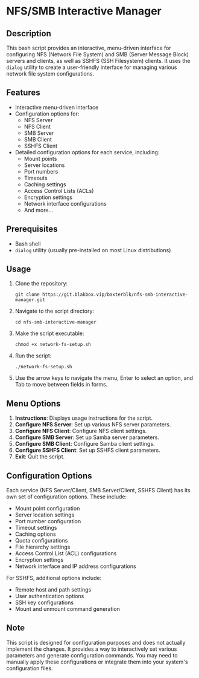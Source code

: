 # NFS/SMB Interactive Manager

## Description

This bash script provides an interactive, menu-driven interface for configuring NFS (Network File System) and SMB (Server Message Block) servers and clients, as well as SSHFS (SSH Filesystem) clients. It uses the `dialog` utility to create a user-friendly interface for managing various network file system configurations.


## Features

- Interactive menu-driven interface
- Configuration options for:
  - NFS Server
  - NFS Client
  - SMB Server
  - SMB Client
  - SSHFS Client
- Detailed configuration options for each service, including:
  - Mount points
  - Server locations
  - Port numbers
  - Timeouts
  - Caching settings
  - Access Control Lists (ACLs)
  - Encryption settings
  - Network interface configurations
  - And more...

## Prerequisites

- Bash shell
- `dialog` utility (usually pre-installed on most Linux distributions)

## Usage

1. Clone the repository:
   ```
   git clone https://git.blakbox.vip/baxterblk/nfs-smb-interactive-manager.git
   ```

2. Navigate to the script directory:
   ```
   cd nfs-smb-interactive-manager
   ```

3. Make the script executable:
   ```
   chmod +x network-fs-setup.sh
   ```

4. Run the script:
   ```
   ./network-fs-setup.sh
   ```

5. Use the arrow keys to navigate the menu, Enter to select an option, and Tab to move between fields in forms.

## Menu Options

1. **Instructions**: Displays usage instructions for the script.
2. **Configure NFS Server**: Set up various NFS server parameters.
3. **Configure NFS Client**: Configure NFS client settings.
4. **Configure SMB Server**: Set up Samba server parameters.
5. **Configure SMB Client**: Configure Samba client settings.
6. **Configure SSHFS Client**: Set up SSHFS client parameters.
7. **Exit**: Quit the script.

## Configuration Options

Each service (NFS Server/Client, SMB Server/Client, SSHFS Client) has its own set of configuration options. These include:

- Mount point configuration
- Server location settings
- Port number configuration
- Timeout settings
- Caching options
- Quota configurations
- File hierarchy settings
- Access Control List (ACL) configurations
- Encryption settings
- Network interface and IP address configurations

For SSHFS, additional options include:
- Remote host and path settings
- User authentication options
- SSH key configurations
- Mount and unmount command generation

## Note

This script is designed for configuration purposes and does not actually implement the changes. It provides a way to interactively set various parameters and generate configuration commands. You may need to manually apply these configurations or integrate them into your system's configuration files.
